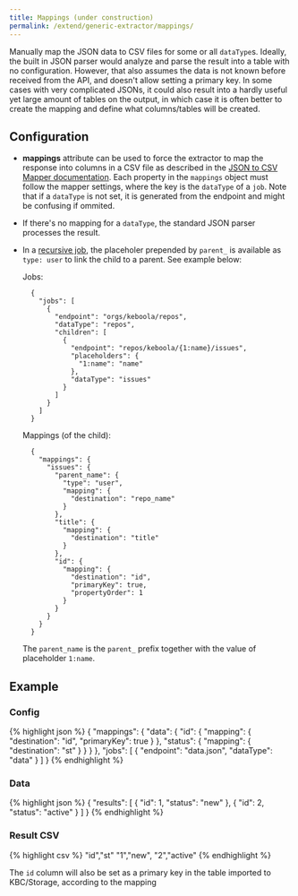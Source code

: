 ```yaml
---
title: Mappings (under construction)
permalink: /extend/generic-extractor/mappings/
---
```


Manually map the JSON data to CSV files for some or all `dataType`s.
Ideally, the built in JSON parser would analyze and parse the result into a table with no configuration. However, that also assumes the data is not known before received from the API, and doesn't allow setting a primary key. In some cases with very complicated JSONs, it could also result into a hardly useful yet large amount of tables on the output, in which case it is often better to create the mapping and define what columns/tables will be created.

## Configuration

- **mappings** attribute can be used to force the extractor to map the response into columns in a CSV file as described in the [JSON to CSV Mapper documentation](https://github.com/keboola/php-csvmap).
Each property in the `mappings` object must follow the mapper settings, where the key is the `dataType` of a `job`. Note that if a `dataType` is not set, it is generated from the endpoint and might be confusing if ommited.

- If there's no mapping for a `dataType`, the standard JSON parser processes the result.

- In a [recursive job](/extend/generic-extractor/recursion/), the placeholer prepended by `parent_` is available as `type: user` to link the child to a parent. See example below:

    Jobs:

        {
          "jobs": [
            {
              "endpoint": "orgs/keboola/repos",
              "dataType": "repos",
              "children": [
                {
                  "endpoint": "repos/keboola/{1:name}/issues",
                  "placeholders": {
                    "1:name": "name"
                  },
                  "dataType": "issues"
                }
              ]
            }
          ]
        }

    Mappings (of the child):

        {
          "mappings": {
            "issues": {
              "parent_name": {
                "type": "user",
                "mapping": {
                  "destination": "repo_name"
                }
              },
              "title": {
                "mapping": {
                  "destination": "title"
                }
              },
              "id": {
                "mapping": {
                  "destination": "id",
                  "primaryKey": true,
                  "propertyOrder": 1
                }
              }
            }
          }
        }

    The `parent_name` is the `parent_` prefix together with the value of placeholder `1:name`.

## Example

### Config

{% highlight json %}
{
  "mappings": {
    "data": {
      "id": {
        "mapping": {
          "destination": "id",
          "primaryKey": true
        }
      },
      "status": {
        "mapping": {
          "destination": "st"
        }
      }
    }
  },
  "jobs": [
    {
      "endpoint": "data.json",
      "dataType": "data"
    }
  ]
}
{% endhighlight %}

### Data

{% highlight json %}
{
    "results": [
        {
            "id": 1,
            "status": "new"
        },
        {
            "id": 2,
            "status": "active"
        }
    ]
}
{% endhighlight %}

### Result CSV

{% highlight csv %}
"id","st"
"1","new",
"2","active"
{% endhighlight %}

The `id` column will also be set as a primary key in the table imported to KBC/Storage, according to the mapping
